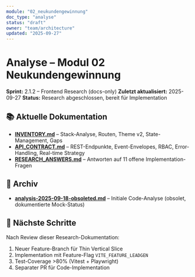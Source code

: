 ```yaml
---
module: "02_neukundengewinnung"
doc_type: "analyse"
status: "draft"
owner: "team/architecture"
updated: "2025-09-27"
---
```


# Analyse – Modul 02 Neukundengewinnung

**Sprint:** 2.1.2 – Frontend Research (docs-only)
**Zuletzt aktualisiert:** 2025-09-27
**Status:** Research abgeschlossen, bereit für Implementation

## 📚 Aktuelle Dokumentation

- **[INVENTORY.md](./INVENTORY.md)** – Stack-Analyse, Routen, Theme v2, State-Management, Gaps
- **[API_CONTRACT.md](./API_CONTRACT.md)** – REST-Endpunkte, Event-Envelopes, RBAC, Error-Handling, Real-time Strategy
- **[RESEARCH_ANSWERS.md](./RESEARCH_ANSWERS.md)** – Antworten auf 11 offene Implementation-Fragen

## 📂 Archiv

- **[analysis-2025-09-18-obsoleted.md](./analysis-2025-09-18-obsoleted.md)** – Initiale Code-Analyse (obsolet, dokumentierte Mock-Status)

## 🎯 Nächste Schritte

Nach Review dieser Research-Dokumentation:
1. Neuer Feature-Branch für Thin Vertical Slice
2. Implementation mit Feature-Flag `VITE_FEATURE_LEADGEN`
3. Test-Coverage >80% (Vitest + Playwright)
4. Separater PR für Code-Implementation